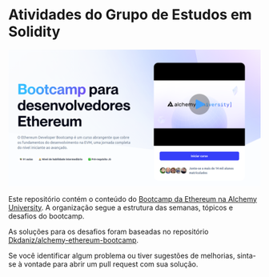 # Atividades do Grupo de Estudos em Solidity

<img src="./img/bootcamp.png">

<br>

Este repositório contém o conteúdo do [Bootcamp da Ethereum na Alchemy University](https://www.alchemy.com/university/courses/ethereum).
A organização segue a estrutura das semanas, tópicos e desafios do bootcamp.

As soluções para os desafios foram baseadas no repositório [Dkdaniz/alchemy-ethereum-bootcamp](https://github.com/Dkdaniz/alchemy-ethereum-bootcamp).

Se você identificar algum problema ou tiver sugestões de melhorias, sinta-se à vontade para abrir um pull request com sua solução.
